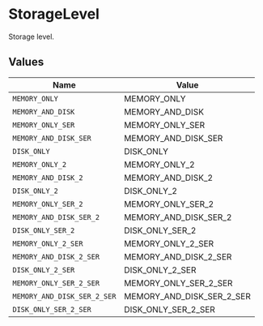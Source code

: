 # StorageLevel

Storage level.


## Values

| Name                        | Value                       |
| --------------------------- | --------------------------- |
| `MEMORY_ONLY`               | MEMORY_ONLY                 |
| `MEMORY_AND_DISK`           | MEMORY_AND_DISK             |
| `MEMORY_ONLY_SER`           | MEMORY_ONLY_SER             |
| `MEMORY_AND_DISK_SER`       | MEMORY_AND_DISK_SER         |
| `DISK_ONLY`                 | DISK_ONLY                   |
| `MEMORY_ONLY_2`             | MEMORY_ONLY_2               |
| `MEMORY_AND_DISK_2`         | MEMORY_AND_DISK_2           |
| `DISK_ONLY_2`               | DISK_ONLY_2                 |
| `MEMORY_ONLY_SER_2`         | MEMORY_ONLY_SER_2           |
| `MEMORY_AND_DISK_SER_2`     | MEMORY_AND_DISK_SER_2       |
| `DISK_ONLY_SER_2`           | DISK_ONLY_SER_2             |
| `MEMORY_ONLY_2_SER`         | MEMORY_ONLY_2_SER           |
| `MEMORY_AND_DISK_2_SER`     | MEMORY_AND_DISK_2_SER       |
| `DISK_ONLY_2_SER`           | DISK_ONLY_2_SER             |
| `MEMORY_ONLY_SER_2_SER`     | MEMORY_ONLY_SER_2_SER       |
| `MEMORY_AND_DISK_SER_2_SER` | MEMORY_AND_DISK_SER_2_SER   |
| `DISK_ONLY_SER_2_SER`       | DISK_ONLY_SER_2_SER         |